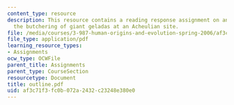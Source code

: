```yaml
---
content_type: resource
description: This resource contains a reading response assignment on an article on
  the butchering of giant geladas at an Acheulian site.
file: /media/courses/3-987-human-origins-and-evolution-spring-2006/af3c71f3fc0b072a2432c23248e380e0_outline.pdf
file_type: application/pdf
learning_resource_types:
- Assignments
ocw_type: OCWFile
parent_title: Assignments
parent_type: CourseSection
resourcetype: Document
title: outline.pdf
uid: af3c71f3-fc0b-072a-2432-c23248e380e0
---
```

